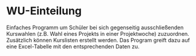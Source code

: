 WU-Einteilung
===============
Einfaches Programm um Schüler bei sich gegenseitig ausschließenden Kurswahlen (z.B. Wahl eines Projekts in einer Projektwoche) zuzuordnen.
Zusätzlich können Kurslisten erstellt werden. Das Program greift dazu auf eine Excel-Tabelle mit den entsprechenden Daten zu.
